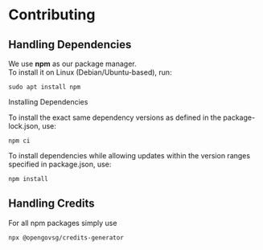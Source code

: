 # Contributing

## Handling Dependencies

We use **npm** as our package manager.  
To install it on Linux (Debian/Ubuntu-based), run:

```shell
sudo apt install npm
```

Installing Dependencies

To install the exact same dependency versions as defined in the package-lock.json, use:

```shell
npm ci
```

To install dependencies while allowing updates within the version ranges specified in package.json, use:
```shell
npm install
```

## Handling Credits

For all npm packages simply use
``` shell
npx @opengovsg/credits-generator
```